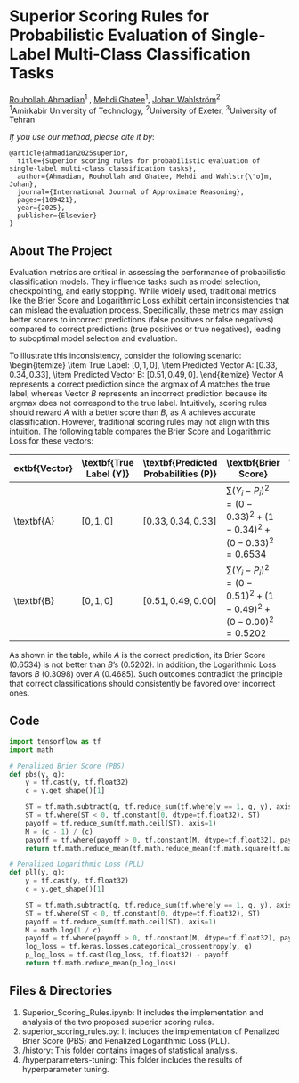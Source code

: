 # Superior Scoring Rules for Probabilistic Evaluation of Single-Label Multi-Class Classification Tasks

[Rouhollah Ahmadian](https://www.linkedin.com/in/ruhollah-ahmadian)<sup>1</sup> ,
[Mehdi Ghatee](https://aut.ac.ir/cv/2174/MEHDI-GHATEE?slc_lang=en&&cv=2174&mod=scv)<sup>1</sup>,
[Johan Wahlström](https://emps.exeter.ac.uk/computer-science/staff/cw840)<sup>2</sup><br>
<sup>1</sup>Amirkabir University of Technology, <sup>2</sup>University of Exeter, <sup>3</sup>University of Tehran

*If you use our method, please cite it by*:
```
@article{ahmadian2025superior,
  title={Superior scoring rules for probabilistic evaluation of single-label multi-class classification tasks},
  author={Ahmadian, Rouhollah and Ghatee, Mehdi and Wahlstr{\"o}m, Johan},
  journal={International Journal of Approximate Reasoning},
  pages={109421},
  year={2025},
  publisher={Elsevier}
}
```

## About The Project
Evaluation metrics are critical in assessing the performance of probabilistic classification models. They influence tasks such as model selection, checkpointing, and early stopping. While widely used, traditional metrics like the Brier Score and Logarithmic Loss exhibit certain inconsistencies that can mislead the evaluation process. Specifically, these metrics may assign better scores to incorrect predictions (false positives or false negatives) compared to correct predictions (true positives or true negatives), leading to suboptimal model selection and evaluation.

To illustrate this inconsistency, consider the following scenario:
\begin{itemize}
\item 
True Label: $[0, 1, 0]$,
\item 
Predicted Vector A: $[0.33, 0.34, 0.33]$,
\item 
Predicted Vector B: $[0.51, 0.49, 0]$.
\end{itemize}
Vector $A$ represents a correct prediction since the argmax of $A$ matches the true label, whereas Vector $B$ represents an incorrect prediction because its argmax does not correspond to the true label. Intuitively, scoring rules should reward $A$ with a better score than $B$, as $A$ achieves accurate classification. However, traditional scoring rules may not align with this intuition.
The following table compares the Brier Score and Logarithmic Loss for these vectors:

| extbf{Vector} | \textbf{True Label (Y)} | \textbf{Predicted Probabilities (P)} | \textbf{Brier Score}                                                 | \textbf{Logarithmic Loss}                | \textbf{Prediction State} |
|---------------|-------------------------|--------------------------------------|----------------------------------------------------------------------|------------------------------------------|---------------------------|
| \textbf{A}    | $[0, 1, 0]$             | $[0.33, 0.34, 0.33]$                 | $\sum (Y_i - P_i)^2 = (0-0.33)^2 + (1-0.34)^2 + (0-0.33)^2 = 0.6534$ | $-\log(P_{true}) = -\log(0.34) = 0.4685$ | \textbf{Correct}          |
| \textbf{B}    | $[0, 1, 0]$             | $[0.51, 0.49, 0.00]$                 | $\sum (Y_i - P_i)^2 = (0-0.51)^2 + (1-0.49)^2 + (0-0.00)^2 = 0.5202$ | $-\log(P_{true}) = -\log(0.49) = 0.3098$ | \textbf{Incorrect}        |

As shown in the table, while $A$ is the correct prediction, its Brier Score (0.6534) is not better than $B$’s (0.5202). In addition, the Logarithmic Loss favors $B$ (0.3098) over $A$ (0.4685). Such outcomes contradict the principle that correct classifications should consistently be favored over incorrect ones.


## Code

```python
import tensorflow as tf
import math

# Penalized Brier Score (PBS)
def pbs(y, q):
    y = tf.cast(y, tf.float32)
    c = y.get_shape()[1]

    ST = tf.math.subtract(q, tf.reduce_sum(tf.where(y == 1, q, y), axis=1)[:, None])
    ST = tf.where(ST < 0, tf.constant(0, dtype=tf.float32), ST)
    payoff = tf.reduce_sum(tf.math.ceil(ST), axis=1)
    M = (c - 1) / (c)
    payoff = tf.where(payoff > 0, tf.constant(M, dtype=tf.float32), payoff)
    return tf.math.reduce_mean(tf.math.reduce_mean(tf.math.square(tf.math.subtract(y, q)), axis=1) + payoff)

# Penalized Logarithmic Loss (PLL) 
def pll(y, q):
    y = tf.cast(y, tf.float32)
    c = y.get_shape()[1]

    ST = tf.math.subtract(q, tf.reduce_sum(tf.where(y == 1, q, y), axis=1)[:, None])
    ST = tf.where(ST < 0, tf.constant(0, dtype=tf.float32), ST)
    payoff = tf.reduce_sum(tf.math.ceil(ST), axis=1)
    M = math.log(1 / c)
    payoff = tf.where(payoff > 0, tf.constant(M, dtype=tf.float32), payoff)
    log_loss = tf.keras.losses.categorical_crossentropy(y, q)
    p_log_loss = tf.cast(log_loss, tf.float32) - payoff
    return tf.math.reduce_mean(p_log_loss)
```

## Files & Directories

1. Superior_Scoring_Rules.ipynb: It includes the implementation and analysis of the two proposed superior scoring rules.
2. superior_scoring_rules.py: It includes the implementation of Penalized Brier Score (PBS) and Penalized Logarithmic Loss (PLL).
2. /history: This folder contains images of statistical analysis. 
3. /hyperparameters-tuning: This folder includes the results of hyperparameter tuning.


